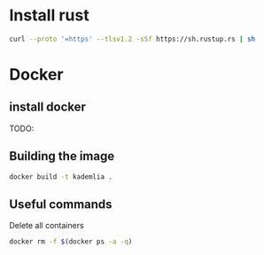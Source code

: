 # Install rust

```sh
curl --proto '=https' --tlsv1.2 -sSf https://sh.rustup.rs | sh
```
# Docker
## install docker 

 TODO: 

## Building the image 

```sh
docker build -t kademlia .
```

## Useful commands 
Delete all containers 
```sh
docker rm -f $(docker ps -a -q)
```

